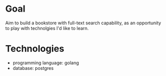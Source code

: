# Goal

Aim to build a bookstore with full-text search capability, as an opportunity to play with technolgies I'd like to learn.

# Technologies

- programming language: golang
- database: postgres